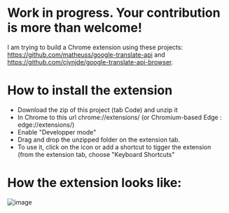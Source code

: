 # Work in progress. Your contribution is more than welcome!

I am trying to build a Chrome extension using these projects: https://github.com/matheuss/google-translate-api and https://github.com/cjvnjde/google-translate-api-browser.


# How to install the extension
- Download the zip of this project (tab Code) and unzip it
- In Chrome to this url chrome://extensions/ (or Chromium-based Edge : edge://extensions/)
- Enable "Developper mode"
- Drag and drop the unzipped folder on the extension tab. 
- To use it, click on the icon or add a shortcut to tigger the extension (from the extension tab, choose "Keyboard Shortcuts" 

# How the extension looks like:
![image](https://user-images.githubusercontent.com/15843700/62632422-bc4a4c80-b932-11e9-9431-50afd22e7794.png)
